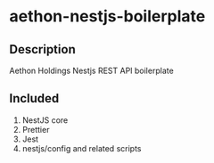 # aethon-nestjs-boilerplate

## Description

Aethon Holdings Nestjs REST API boilerplate

## Included

1. NestJS core
2. Prettier
3. Jest
4. nestjs/config and related scripts
